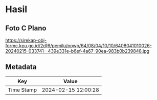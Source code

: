 # Hasil

## Foto C Plano

https://sirekap-obj-formc.kpu.go.id/2df6/pemilu/ppwp/64/08/04/10/10/6408041010026-20240215-033741--439e331e-b6ef-4a67-90ea-983b0b239848.jpg


## Metadata

| Key        | Value               |
| ---------- | ------------------- |
| Time Stamp | 2024-02-15 12:00:28 |



